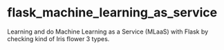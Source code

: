 # flask_machine_learning_as_service
Learning and do Machine Learning as a Service (MLaaS) with Flask by checking kind of Iris flower 3 types.
